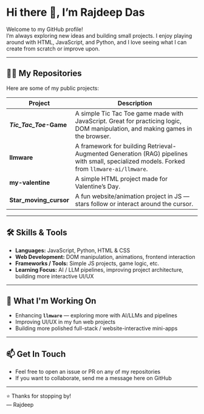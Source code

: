 # Hi there 👋, I’m Rajdeep Das

Welcome to my GitHub profile!  
I’m always exploring new ideas and building small projects. I enjoy playing around with HTML, JavaScript, and Python, and I love seeing what I can create from scratch or improve upon.

---

## 🧑‍💻 My Repositories

Here are some of my public projects:

| Project | Description |
|---|---|
| **_Tic_Tac_Toe_-Game** | A simple Tic Tac Toe game made with JavaScript. Great for practicing logic, DOM manipulation, and making games in the browser.|
| **llmware** | A framework for building Retrieval-Augmented Generation (RAG) pipelines with small, specialized models. Forked from `llmware-ai/llmware`. |
| **my-valentine** | A simple HTML project made for Valentine’s Day. |
| **Star_moving_cursor** | A fun website/animation project in JS — stars follow or interact around the cursor. |

---

## 🛠️ Skills & Tools

- **Languages:** JavaScript, Python, HTML & CSS  
- **Web Development:** DOM manipulation, animations, frontend interaction  
- **Frameworks / Tools:** Simple JS projects, game logic, etc.  
- **Learning Focus:** AI / LLM pipelines, improving project architecture, building more interactive UI/UX  

---

## 🎯 What I'm Working On

- Enhancing **`llmware`** — exploring more with AI/LLMs and pipelines  
- Improving UI/UX in my fun web projects  
- Building more polished full-stack / website-interactive mini-apps  

---

## 📫 Get In Touch

- Feel free to open an issue or PR on any of my repositories  
- If you want to collaborate, send me a message here on GitHub  

---

⭐️ Thanks for stopping by!  
— Rajdeep  

